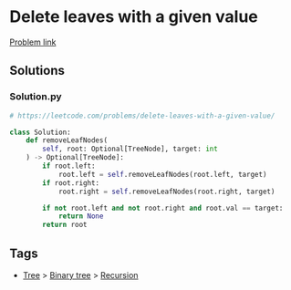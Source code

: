 # Delete leaves with a given value

[Problem link](https://leetcode.com/problems/delete-leaves-with-a-given-value/)

## Solutions


### Solution.py
```py
# https://leetcode.com/problems/delete-leaves-with-a-given-value/

class Solution:
    def removeLeafNodes(
        self, root: Optional[TreeNode], target: int
    ) -> Optional[TreeNode]:
        if root.left:
            root.left = self.removeLeafNodes(root.left, target)
        if root.right:
            root.right = self.removeLeafNodes(root.right, target)

        if not root.left and not root.right and root.val == target:
            return None
        return root
```
## Tags

* [Tree](/Collections/tree.md#tree) > [Binary tree](/Collections/tree.md#binary-tree) > [Recursion](/Collections/tree.md#recursion)
